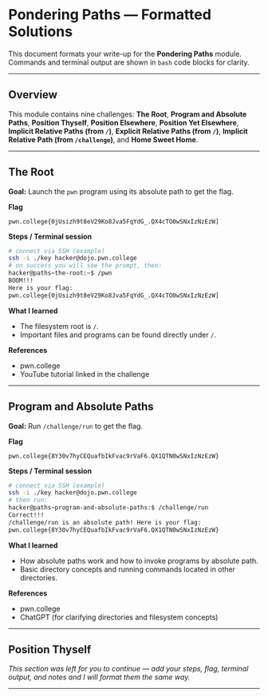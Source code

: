 # Pondering Paths — Formatted Solutions

This document formats your write-up for the **Pondering Paths** module. Commands and terminal output are shown in `bash` code blocks for clarity.

---

## Overview

This module contains nine challenges: **The Root**, **Program and Absolute Paths**, **Position Thyself**, **Position Elsewhere**, **Position Yet Elsewhere**, **Implicit Relative Paths (from `/`)**, **Explicit Relative Paths (from `/`)**, **Implicit Relative Path (from `/challenge`)**, and **Home Sweet Home**.

---

## The Root

**Goal:** Launch the `pwn` program using its absolute path to get the flag.

**Flag**

```
pwn.college{0jUsizh9t8eV29Ko8Jva5FqYdG_.QX4cTO0wSNxIzNzEzW]
```

**Steps / Terminal session**

```bash
# connect via SSH (example)
ssh -i ./key hacker@dojo.pwn.college
# on success you will see the prompt, then:
hacker@paths~the-root:~$ /pwn
BOOM!!!
Here is your flag:
pwn.college{0jUsizh9t8eV29Ko8Jva5FqYdG_.QX4cTO0wSNxIzNzEzW]
```

**What I learned**

* The filesystem root is `/`.
* Important files and programs can be found directly under `/`.

**References**

* pwn.college
* YouTube tutorial linked in the challenge

---

## Program and Absolute Paths

**Goal:** Run `/challenge/run` to get the flag.

**Flag**

```
pwn.college{8Y30v7hyCEQuafbIkFvac9rVaF6.QX1QTN0wSNxIzNzEzW}
```

**Steps / Terminal session**

```bash
# connect via SSH (example)
ssh -i ./key hacker@dojo.pwn.college
# then run:
hacker@paths~program-and-absolute-paths:$ /challenge/run
Correct!!!
/challenge/run is an absolute path! Here is your flag:
pwn.college{8Y30v7hyCEQuafbIkFvac9rVaF6.QX1QTN0wSNxIzNzEzW}
```

**What I learned**

* How absolute paths work and how to invoke programs by absolute path.
* Basic directory concepts and running commands located in other directories.

**References**

* pwn.college
* ChatGPT (for clarifying directories and filesystem concepts)

---

## Position Thyself

*This section was left for you to continue — add your steps, flag, terminal output, and notes and I will format them the same way.*

---

